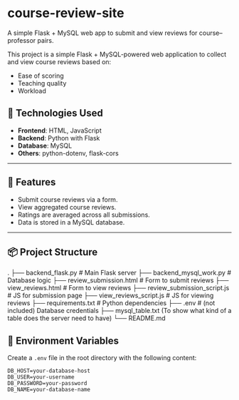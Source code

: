 # course-review-site
A simple Flask + MySQL web app to submit and view reviews for course–professor pairs.

This project is a simple Flask + MySQL-powered web application to collect and view course reviews based on:
- Ease of scoring
- Teaching quality
- Workload

## 🔧 Technologies Used

- **Frontend**: HTML, JavaScript
- **Backend**: Python with Flask
- **Database**: MySQL
- **Others**: python-dotenv, flask-cors

---

## 🚀 Features

- Submit course reviews via a form.
- View aggregated course reviews.
- Ratings are averaged across all submissions.
- Data is stored in a MySQL database.

---

## 📦 Project Structure

.
├── backend_flask.py # Main Flask server
├── backend_mysql_work.py # Database logic
├── review_submission.html # Form to submit reviews
├── view_reviews.html # Form to view reviews
├── review_submission_script.js # JS for submission page
├── view_reviews_script.js # JS for viewing reviews
├── requirements.txt # Python dependencies
├── .env # (not included) Database credentials
├── mysql_table.txt (To show what kind of a table does the server need to have)
└── README.md


## 📁 Environment Variables

Create a `.env` file in the root directory with the following content:

```env
DB_HOST=your-database-host
DB_USER=your-username
DB_PASSWORD=your-password
DB_NAME=your-database-name
